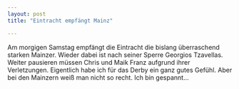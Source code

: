 ```yaml
---
layout: post
title: "Eintracht empfängt Mainz"

---
```


Am morgigen Samstag empfängt die Eintracht die bislang überraschend starken Mainzer. Wieder dabei ist nach seiner Sperre Georgios Tzavellas. Weiter pausieren müssen Chris und Maik Franz aufgrund ihrer Verletzungen. Eigentlich habe ich für das Derby ein ganz gutes Gefühl. Aber bei den Mainzern weiß man nicht so recht. Ich bin gespannt...



